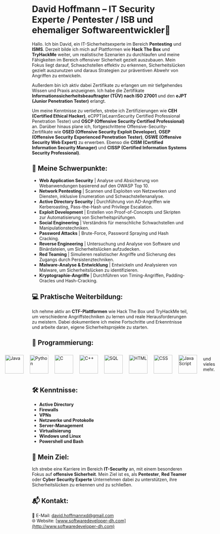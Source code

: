 # David Hoffmann – IT Security Experte / Pentester / ISB und ehemaliger Softwareentwickler🔐

Hallo. Ich bin David, ein IT-Sicherheitsexperte im Bereich **Pentesting** und **ISMS**.
Derzeit bilde ich mich auf Plattformen wie **Hack The Box** und **TryHackMe** weiter, um realistische Szenarien zu durchlaufen und meine Fähigkeiten im Bereich offensiver Sicherheit gezielt auszubauen. Mein Fokus liegt darauf, Schwachstellen effektiv zu erkennen, Sicherheitslücken gezielt auszunutzen und daraus Strategien zur präventiven Abwehr von Angriffen zu entwickeln. 

Außerdem bin ich aktiv dabei Zertifikate zu erlangen um mir tiefgehendes Wissen und Praxis anzueignen. Ich habe die Zertifikate **Informationssicherheitsbeauftragter (TÜV) nach ISO 27001** und den **eJPT (Junior Penetration Tester)** erlangt.

Um meine Kenntnisse zu vertiefen, strebe ich Zertifizierungen wie **CEH (Certified Ethical Hacker)**, eCPPT(eLearnSecurity Certified Professional Penetration Tester) und **OSCP (Offensive Security Certified Professional)** an. Darüber hinaus plane ich, fortgeschrittene Offensive-Security-Zertifikate wie **OSED (Offensive Security Exploit Developer)**, **OSEP (Offensive Security Experienced Penetration Tester)**, **OSWE (Offensive Security Web Expert)** zu erwerben. Ebenso die **CISM (Certified Information Security Manager)** und **CISSP (Certified Information Systems Security Professional)**.

## 🎯 Meine Schwerpunkte:
- **Web Application Security** | Analyse und Absicherung von Webanwendungen basierend auf den OWASP Top 10.
- **Network Pentesting** | Scannen und Exploiten von Netzwerken und Diensten, inklusive Enumeration und Schwachstellenanalyse.  
- **Active Directory Security** | Durchführung von AD-Angriffen wie Kerberoasting, Pass-the-Hash und Privilege Escalation.  
- **Exploit Development** | Erstellen von Proof-of-Concepts und Skripten zur Automatisierung von Sicherheitsprüfungen.  
- **Social Engineering** | Verständnis für menschliche Schwachstellen und Manipulationstechniken.  
- **Password Attacks** | Brute-Force, Password Spraying und Hash Cracking. 
- **Reverse Engineering** | Untersuchung und Analyse von Software und Binärdateien, um Sicherheitslücken aufzudecken.
- **Red Teaming** | Simulieren realistischer Angriffe und Sicherung des Zugangs durch Persistenztechniken.  
- **Malware-Analyse & Entwicklung** | Entwickeln und Analysieren von Malware, um Sicherheitslücken zu identifizieren.  
- **Kryptographie-Angriffe** | Durchführen von Timing-Angriffen, Padding-Oracles und Hash-Cracking.  

## 💻 Praktische Weiterbildung:
Ich nehme aktiv an **CTF-Plattformen** wie Hack The Box und TryHackMe teil, um verschiedene Angriffstechniken zu lernen und reale Herausforderungen zu meistern. Dabei dokumentiere ich meine Fortschritte und Erkenntnisse und arbeite daran, eigene Sicherheitsprojekte zu starten.

## 🔧 Programmierung:
<div style="display: flex; justify-content: center; align-items: center; gap: 20px;">
    <img src="https://cdn.jsdelivr.net/gh/devicons/devicon/icons/java/java-original.svg" width="60" height="60" alt="Java"/>
  <img src="https://cdn.jsdelivr.net/gh/devicons/devicon/icons/python/python-original.svg" width="60" height="60" alt="Python"/>
  <img src="https://cdn.jsdelivr.net/gh/devicons/devicon/icons/c/c-original.svg" width="60" height="60" alt="C"/>
  <img src="https://cdn.jsdelivr.net/gh/devicons/devicon/icons/cplusplus/cplusplus-original.svg" width="60" height="60" alt="C++"/>
  <img src="https://cdn.jsdelivr.net/gh/devicons/devicon/icons/mysql/mysql-original-wordmark.svg" width="60" height="60" alt="SQL"/>
  <img src="https://cdn.jsdelivr.net/gh/devicons/devicon/icons/html5/html5-original.svg" width="60" height="60" alt="HTML"/>
  <img src="https://cdn.jsdelivr.net/gh/devicons/devicon/icons/css3/css3-original.svg" width="60" height="60" alt="CSS"/>
  <img src="https://cdn.jsdelivr.net/gh/devicons/devicon/icons/javascript/javascript-original.svg" width="60" height="60" alt="JavaScript"/> <p>   und vieles mehr.</p>
</div>

## 🛠️ Kenntnisse:
- **Active Directory**
- **Firewalls**
- **VPNs**
- **Netzwerke und Protokolle**
- **Server-Management**
- **Virtualisierung**
- **Windows und Linux**
- **Powershell und Bash**

## 🚀 Mein Ziel:
Ich strebe eine Karriere im Bereich **IT-Security** an, mit einem besonderen Fokus auf **offensive Sicherheit**. Mein Ziel ist es, als **Pentester**, **Red Teamer** oder **Cyber Security Experte** Unternehmen dabei zu unterstützen, ihre Sicherheitslücken zu erkennen und zu schließen.

## 📬 Kontakt:
📧 E-Mail: david.hoffmannxd@gmail.com  
🌐 Website: [www.softwaredeveloper-dh.com](http://www.softwaredeveloper-dh.com)
